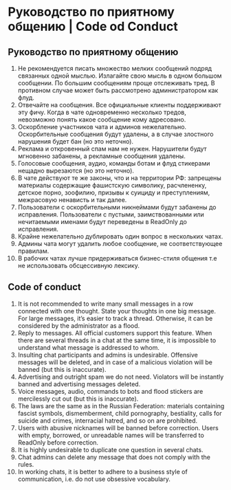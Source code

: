 # Руководство по приятному общению | Code od Conduct

## Руководство по приятному общению

1. Не рекомендуется писать множество мелких сообщений подряд связанных одной мыслью. Излагайте свою мысль в одном большом сообщении. По большим сообщениям проще отслеживать тред.  В противном случае может быть рассмотрено администратором как флуд.
2. Отвечайте на сообщения. Все официальные клиенты поддерживают эту фичу. Когда в чате одновременно несколько тредов, невозможно понять какое сообщение кому адресовано.
3. Оскорбление участников чата и админов нежелательно. Оскорбительные сообщения будут удалены, а в случае злостного нарушения будет бан (но это неточно).
4. Реклама и откровенный спам нам не нужен. Нарушители будут мгновенно забанены, а рекламные сообщения удалены.
5. Голосовые сообщения, аудио, команды ботам и флуд стикерами нещадно вырезаются (но это неточно).
6. В чате действуют те же законы, что и на территории РФ: запрещены материалы содержащие фашистскую символику, расчлененку, детское порно, зоофилию, призывы к суициду и преступлениям, межрасовую ненависть и так далее.
7. Пользователи с оскорбительными никнеймами будут забанены до исправления. Пользователи с пустыми, заимствованными или нечитаемыми именами будут переведены в ReadOnly до исправления.
8. Крайне нежелательно дублировать один вопрос в нескольких чатах.
9. Админы чата могут удалить любое сообщение, не соответствующее правилам.
10. В рабочих чатах лучше придерживаться бизнес-стиля общения т.е не использовать обсцессивную лексику.

## Code of conduct

1. It is not recommended to write many small messages in a row connected with one thought. State your thoughts in one big message. For large messages, it’s easier to track a thread. Otherwise, it can be considered by the administrator as a flood.
2. Reply to messages. All official customers support this feature. When there are several threads in a chat at the same time, it is impossible to understand what message is addressed to whom.
3. Insulting chat participants and admins is undesirable. Offensive messages will be deleted, and in case of a malicious violation will be banned (but this is inaccurate).
4. Advertising and outright spam we do not need. Violators will be instantly banned and advertising messages deleted.
5. Voice messages, audio, commands to bots and flood stickers are mercilessly cut out (but this is inaccurate).
6. The laws are the same as in the Russian Federation: materials containing fascist symbols, dismemberment, child pornography, bestiality, calls for suicide and crimes, interracial hatred, and so on are prohibited.
7. Users with abusive nicknames will be banned before correction. Users with empty, borrowed, or unreadable names will be transferred to ReadOnly before correction.
8. It is highly undesirable to duplicate one question in several chats.
9. Chat admins can delete any message that does not comply with the rules.
10. In working chats, it is better to adhere to a business style of communication, i.e. do not use obsessive vocabulary.
